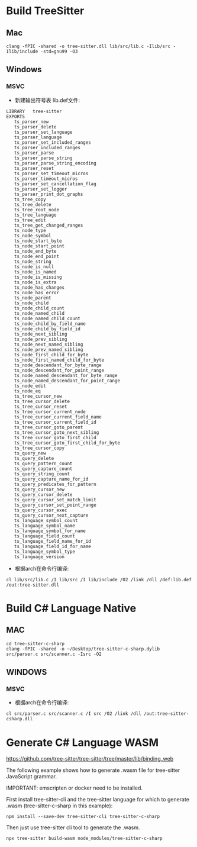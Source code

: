 
# Build TreeSitter

## Mac
```shell
clang -fPIC -shared -o tree-sitter.dll lib/src/lib.c -Ilib/src -Ilib/include -std=gnu99 -O3
```

## Windows

### MSVC

* 新建输出符号表 lib.def文件:

```text
LIBRARY   tree-sitter
EXPORTS
   ts_parser_new
   ts_parser_delete
   ts_parser_set_language
   ts_parser_language
   ts_parser_set_included_ranges
   ts_parser_included_ranges
   ts_parser_parse
   ts_parser_parse_string
   ts_parser_parse_string_encoding
   ts_parser_reset
   ts_parser_set_timeout_micros
   ts_parser_timeout_micros
   ts_parser_set_cancellation_flag
   ts_parser_set_logger
   ts_parser_print_dot_graphs
   ts_tree_copy
   ts_tree_delete
   ts_tree_root_node
   ts_tree_language
   ts_tree_edit
   ts_tree_get_changed_ranges
   ts_node_type
   ts_node_symbol
   ts_node_start_byte
   ts_node_start_point
   ts_node_end_byte
   ts_node_end_point
   ts_node_string
   ts_node_is_null
   ts_node_is_named
   ts_node_is_missing
   ts_node_is_extra
   ts_node_has_changes
   ts_node_has_error
   ts_node_parent
   ts_node_child
   ts_node_child_count
   ts_node_named_child
   ts_node_named_child_count
   ts_node_child_by_field_name
   ts_node_child_by_field_id
   ts_node_next_sibling
   ts_node_prev_sibling
   ts_node_next_named_sibling
   ts_node_prev_named_sibling
   ts_node_first_child_for_byte
   ts_node_first_named_child_for_byte
   ts_node_descendant_for_byte_range
   ts_node_descendant_for_point_range
   ts_node_named_descendant_for_byte_range
   ts_node_named_descendant_for_point_range
   ts_node_edit
   ts_node_eq
   ts_tree_cursor_new
   ts_tree_cursor_delete
   ts_tree_cursor_reset
   ts_tree_cursor_current_node
   ts_tree_cursor_current_field_name
   ts_tree_cursor_current_field_id
   ts_tree_cursor_goto_parent
   ts_tree_cursor_goto_next_sibling
   ts_tree_cursor_goto_first_child
   ts_tree_cursor_goto_first_child_for_byte
   ts_tree_cursor_copy
   ts_query_new
   ts_query_delete
   ts_query_pattern_count
   ts_query_capture_count
   ts_query_string_count
   ts_query_capture_name_for_id
   ts_query_predicates_for_pattern
   ts_query_cursor_new
   ts_query_cursor_delete
   ts_query_cursor_set_match_limit
   ts_query_cursor_set_point_range
   ts_query_cursor_exec
   ts_query_cursor_next_capture
   ts_language_symbol_count
   ts_language_symbol_name
   ts_language_symbol_for_name
   ts_language_field_count
   ts_language_field_name_for_id
   ts_language_field_id_for_name
   ts_language_symbol_type
   ts_language_version
```

* 根据arch在命令行编译:

```shell
cl lib/src/lib.c /I lib/src /I lib/include /O2 /link /dll /def:lib.def /out:tree-sitter.dll
```

# Build C# Language Native

## MAC
```shell
cd tree-sitter-c-sharp
clang -fPIC -shared -o ~/Desktop/tree-sitter-c-sharp.dylib src/parser.c src/scanner.c -Isrc -O2
```

## WINDOWS

### MSVC

* 根据arch在命令行编译:

```shell
cl src/parser.c src/scanner.c /I src /O2 /link /dll /out:tree-sitter-csharp.dll
```

# Generate C# Language WASM

https://github.com/tree-sitter/tree-sitter/tree/master/lib/binding_web

The following example shows how to generate .wasm file for tree-sitter JavaScript grammar.

IMPORTANT: emscripten or docker need to be installed.

First install tree-sitter-cli and the tree-sitter language for which to generate .wasm (tree-sitter-c-sharp in this example):

```shell
npm install --save-dev tree-sitter-cli tree-sitter-c-sharp
```

Then just use tree-sitter cli tool to generate the .wasm.

```shell
npx tree-sitter build-wasm node_modules/tree-sitter-c-sharp
```